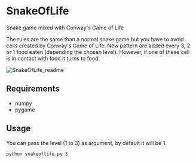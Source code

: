 # SnakeOfLife
Snake game mixed with Conway's Game of Life

The rules are the same than a normal snake game but you have to avoid cells created by Conway's Game of Life. New pattern are added every 3, 2 or 1 food eaten (depending the chosen level). However, if one of these cell is in contact with food it turns to food.


![SnakeOfLife_readme](https://user-images.githubusercontent.com/53896963/120702511-76218e00-c4b4-11eb-9c08-81839fd6cfd4.png)


## Requirements

- numpy
- pygame


## Usage

You can pass the level (1 to 3) as argument, by default it will be 1.

```
python snakeoflife.py 3
```
